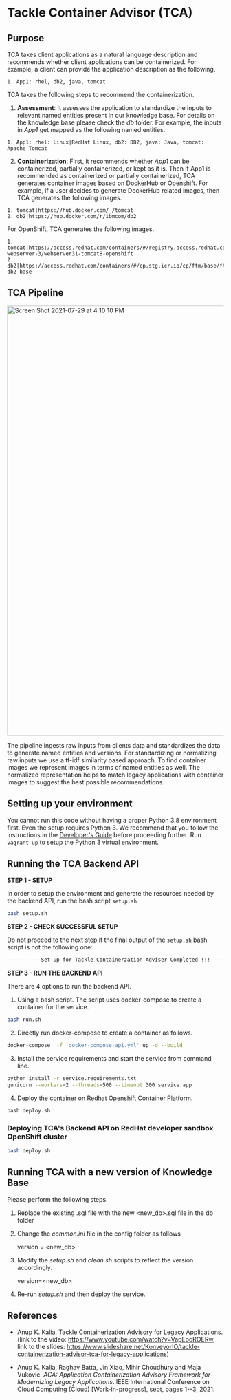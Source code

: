 # Tackle Container Advisor (TCA)

## Purpose

TCA takes client applications as a natural language description and recommends whether client applications can be containerized. For example, a client can provide the application description as the following.

```
1. App1: rhel, db2, java, tomcat
```


TCA takes the following steps to recommend the containerization.

1. **Assessment**: It assesses the application to standardize the inputs to relevant named entities present in our knowledge base. For details on the knowledge base please check the *db* folder. For example, the inputs in *App1* get mapped as the following named entities.

```
1. App1: rhel: Linux|RedHat Linux, db2: DB2, java: Java, tomcat: Apache Tomcat
```

2. **Containerization**: First, it recommends whether *App1* can be containerized, partially containerized, or kept as it is. Then if App1 is recommended as containerized or partially containerized, TCA generates container images based on DockerHub or Openshift. For example, if a user decides to generate DockerHub related images, then TCA generates the following images.

```
1. tomcat|https://hub.docker.com/_/tomcat
2. db2|https://hub.docker.com/r/ibmcom/db2
```

For OpenShift, TCA generates the following images.

	1. tomcat|https://access.redhat.com/containers/#/registry.access.redhat.com/jboss-webserver-3/webserver31-tomcat8-openshift
	2. db2|https://access.redhat.com/containers/#/cp.stg.icr.io/cp/ftm/base/ftm-db2-base

## TCA Pipeline

<img width="1000" alt="Screen Shot 2021-07-29 at 4 10 10 PM" src="https://user-images.githubusercontent.com/8302569/127559151-bc9f3176-fcc4-4032-a0b7-ba1a29212b5b.png">

The pipeline ingests raw inputs from clients data and standardizes the data to generate named entities and versions. For standardizing or normalizing raw inputs we use a tf-idf similarity based approach. To find container images we represent images in terms of named entities as well. The normalized representation helps to match legacy applications with container images to suggest the best possible recommendations.

## Setting up your environment

You cannot run this code without having a proper Python 3.8 environment first. Even the setup requires Python 3. We recommend that you follow the instructions in the [Developer's Guide](docs/development.md) before proceeding further.
Run ``vagrant up`` to setup the Python 3 virtual environment.

## Running the TCA Backend API

**STEP 1 - SETUP**

In order to setup the environment and generate the resources needed by the backend API, run the bash script ``setup.sh``

```bash
bash setup.sh
```

**STEP 2 - CHECK SUCCESSFUL SETUP**

Do not proceed to the next step if the final output of the ``setup.sh`` bash script is not the following one:
   
```bash
-----------Set up for Tackle Containerzation Adviser Completed !!!---------
```

**STEP 3 - RUN THE BACKEND API**

There are 4 options to run the backend API. 

1. Using a bash script. The script uses docker-compose to create a container for the service.

```bash
bash run.sh
```

2. Directly run docker-compose to create a container as follows.

```bash
docker-compose  -f 'docker-compose-api.yml' up -d --build
```

3. Install the service requirements and start the service from command line.

```bash
python install -r service.requirements.txt
gunicorn --workers=2 --threads=500 --timeout 300 service:app
```

4. Deploy the container on Redhat Openshift Container Platform.

```
bash deploy.sh
```


### Deploying TCA's Backend API on RedHat developer sandbox OpenShift cluster

```bash
bash deploy.sh
```

<!-- ## Updating TCA's Knowledge Base -->
<!-- If you want to make changes to TCA's Knowledge Base, make sure that you have created a proper development environment by following the setup procedure in the [Developer's Guide](docs/development.md) and then  please follow the instructions below. -->
<!-- ### Setup TCA's environment by running the following -->
<!-- ``` -->
<!-- bash setup.sh -->
<!-- ``` -->
<!-- ### Update TCA's Knowledge Base --> 
<!-- For updating the TCA's Knowledge Base, enter in the *db* folder. Upload the DB file in a tool such DBeaver. Once you have completed making changes, generate a new .sql file and update the existing .sql file with the new file. -->
<!-- ### Clean up TCA's environment by running the following and then rerun the setup. --> 
<!-- ``` -->
<!-- bash clean.sh -->
<!-- bash setup.sh -->
<!-- ``` -->


## Running TCA with a new version of Knowledge Base

Please perform the following steps.

1. Replace the existing .sql file with the new <new_db>.sql file in the db folder

2. Change the *common.ini* file in the config folder as follows

    version = <new_db>

3. Modify the *setup.sh* and *clean.sh* scripts to reflect the version accordingly.
    
    version=<new_db>

4. Re-run *setup.sh* and then deploy the service.


## References

* Anup K. Kalia. Tackle Containerization Advisory for Legacy Applications. (link to the video: https://www.youtube.com/watch?v=VapEooROERw, link to the slides: https://www.slideshare.net/KonveyorIO/tackle-containerization-advisor-tca-for-legacy-applications)

* Anup K. Kalia, Raghav Batta, Jin Xiao, Mihir Choudhury and Maja Vukovic. *ACA: Application Containerization Advisory Framework for Modernizing Legacy Applications*.  IEEE International Conference on Cloud Computing (Cloud) [Work-in-progress], sept, pages 1--3, 2021.
